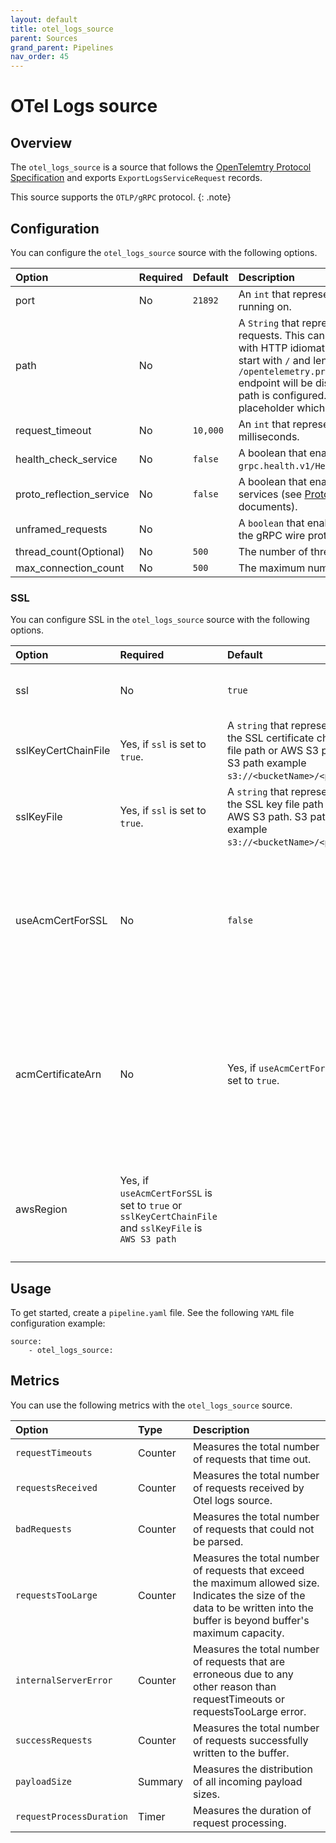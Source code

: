 ```yaml
---
layout: default
title: otel_logs_source
parent: Sources
grand_parent: Pipelines
nav_order: 45
---
```


# OTel Logs source

## Overview

The `otel_logs_source` is a source that follows the [OpenTelemtry Protocol Specification](https://github.com/open-telemetry/oteps/blob/master/text/0035-opentelemetry-protocol.md) and exports `ExportLogsServiceRequest` records. 

This source supports the `OTLP/gRPC` protocol.
{: .note}

## Configuration

You can configure the `otel_logs_source` source with the following options. 

| Option | Required | Default | Description |
| :--- | :--- | :--- | :--- |
| port | No | `21892` | An `int` that represents the port that the `OTel logs source` is running on.
| path | No | <!--- Is there a default? --->  | A `String` that represents the path for sending unframed HTTP requests. This can be used for supporting unframed gRPC with HTTP idiomatic path to a configurable path. It should start with `/` and length should be at least 1. `/opentelemetry.proto.collector.logs.v1.LogsService/Export` endpoint will be disabled for both gRPC and HTTP requests if path is configured. Path can contain `${pipelineName}` placeholder which will be replaced with pipeline name.
| request_timeout | No | `10,000` | An `int` that represents the request timeout duration in milliseconds.
| health_check_service | No | `false` | A boolean that enables the gRPC health check service under `grpc.health.v1/Health/Check`. 
| proto_reflection_service | No | `false` | A boolean that enables a reflection service for Protobuf services (see [ProtoReflectionService](https://grpc.github.io/grpc-java/javadoc/io/grpc/protobuf/services/ProtoReflectionService.html) and [gRPC reflection](https://github.com/grpc/grpc-java/blob/master/documentation/server-reflection-tutorial.md) documents).
| unframed_requests | No |  | A `boolean` that enables requests which are not framed using the gRPC wire protocol. 
| thread_count(Optional) | No | `500` | The number of threads to keep in the `ScheduledThreadPool`.
| max_connection_count | No | `500` | The maximum number of open connections allowed.

### SSL

You can configure SSL in the `otel_logs_source` source with the following options.

| Option | Required | Default | Description |
| :--- | :--- | :--- | :--- |
| ssl | No | `true` | A boolean that enables TLS/SSL. |
| sslKeyCertChainFile | Yes, if `ssl` is set to `true`. | A `string` that represents the SSL certificate chain file path or AWS S3 path. S3 path example `s3://<bucketName>/<path>`. |
| sslKeyFile | Yes, if `ssl` is set to `true`. | A `string` that represents the SSL key file path or AWS S3 path. S3 path example `s3://<bucketName>/<path>`. |
| useAcmCertForSSL | No | `false` | A boolean enables TLS/SSL using certificate and private key from AWS Certificate Manager (ACM). |
| acmCertificateArn | No | Yes, if `useAcmCertForSSL` is set to `true`. | A `string` that represents the ACM certificate ARN. ACM certificate take preference over S3 or local file system certificate. |
| awsRegion | Yes, if `useAcmCertForSSL` is set to `true` or `sslKeyCertChainFile` and `sslKeyFile` is `AWS S3 path` | <!--- Is there a default? ---> | A `string` that represents the AWS region to use ACM or S3. Required. |

## Usage

To get started, create a `pipeline.yaml` file. See the following `YAML` file configuration example:

```
source:
    - otel_logs_source:
```

## Metrics

You can use the following metrics with the `otel_logs_source` source.

| Option | Type | Description |
| :--- | :--- | :--- | 
| `requestTimeouts` | Counter | Measures the total number of requests that time out. | 
| `requestsReceived` | Counter | Measures the total number of requests received by Otel logs source. |
| `badRequests` | Counter | Measures the total number of requests that could not be parsed. |
| `requestsTooLarge` | Counter | Measures the total number of requests that exceed the maximum allowed size. Indicates the size of the data to be written into the buffer is beyond buffer's maximum capacity. |
| `internalServerError` | Counter | Measures the total number of requests that are erroneous due to any other reason than requestTimeouts or requestsTooLarge error. |
| `successRequests` | Counter | Measures the total number of requests successfully written to the buffer. |
| `payloadSize` | Summary | Measures the distribution of all incoming payload sizes. |
| `requestProcessDuration` | Timer | Measures the duration of request processing. |